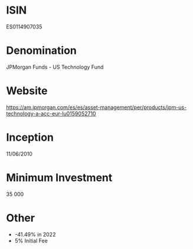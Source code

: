 # ISIN
ES0114907035

# Denomination
JPMorgan Funds - US Technology Fund

# Website
https://am.jpmorgan.com/es/es/asset-management/per/products/jpm-us-technology-a-acc-eur-lu0159052710

# Inception
11/06/2010

# Minimum Investment
35 000

# Other
* -41.49% in 2022
* 5% Initial Fee